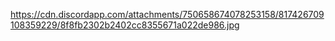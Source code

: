 https://cdn.discordapp.com/attachments/750658674078253158/817426709108359229/8f8fb2302b2402cc8355671a022de986.jpg